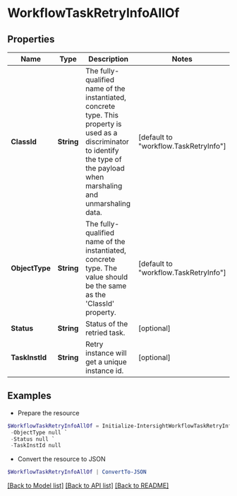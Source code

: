 # WorkflowTaskRetryInfoAllOf
## Properties

Name | Type | Description | Notes
------------ | ------------- | ------------- | -------------
**ClassId** | **String** | The fully-qualified name of the instantiated, concrete type. This property is used as a discriminator to identify the type of the payload when marshaling and unmarshaling data. | [default to "workflow.TaskRetryInfo"]
**ObjectType** | **String** | The fully-qualified name of the instantiated, concrete type. The value should be the same as the &#39;ClassId&#39; property. | [default to "workflow.TaskRetryInfo"]
**Status** | **String** | Status of the retried task. | [optional] 
**TaskInstId** | **String** | Retry instance will get a unique instance id. | [optional] 

## Examples

- Prepare the resource
```powershell
$WorkflowTaskRetryInfoAllOf = Initialize-IntersightWorkflowTaskRetryInfoAllOf  -ClassId null `
 -ObjectType null `
 -Status null `
 -TaskInstId null
```

- Convert the resource to JSON
```powershell
$WorkflowTaskRetryInfoAllOf | ConvertTo-JSON
```

[[Back to Model list]](../README.md#documentation-for-models) [[Back to API list]](../README.md#documentation-for-api-endpoints) [[Back to README]](../README.md)

